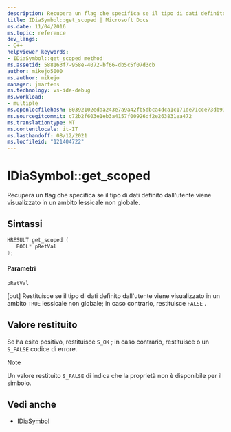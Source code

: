 ```yaml
---
description: Recupera un flag che specifica se il tipo di dati definito dall'utente viene visualizzato in un ambito lessicale non globale.
title: IDiaSymbol::get_scoped | Microsoft Docs
ms.date: 11/04/2016
ms.topic: reference
dev_langs:
- C++
helpviewer_keywords:
- IDiaSymbol::get_scoped method
ms.assetid: 588163f7-958e-4072-bf66-db5c5f07d3cb
author: mikejo5000
ms.author: mikejo
manager: jmartens
ms.technology: vs-ide-debug
ms.workload:
- multiple
ms.openlocfilehash: 80392102edaa243e7a9a42fb5dbca4dca1c171de71cce73db91dcf63e6ec4c0f
ms.sourcegitcommit: c72b2f603e1eb3a4157f00926df2e263831ea472
ms.translationtype: MT
ms.contentlocale: it-IT
ms.lasthandoff: 08/12/2021
ms.locfileid: "121404722"
---
```

# <a name="idiasymbolget_scoped"></a>IDiaSymbol::get_scoped
Recupera un flag che specifica se il tipo di dati definito dall'utente viene visualizzato in un ambito lessicale non globale.

## <a name="syntax"></a>Sintassi

```C++
HRESULT get_scoped ( 
   BOOL* pRetVal
);
```

#### <a name="parameters"></a>Parametri
 `pRetVal`

[out] Restituisce se il tipo di dati definito dall'utente viene visualizzato in un ambito `TRUE` lessicale non globale; in caso contrario, restituisce `FALSE` .

## <a name="return-value"></a>Valore restituito
 Se ha esito positivo, restituisce `S_OK` ; in caso contrario, restituisce o un `S_FALSE` codice di errore.

> [!NOTE]
> Un valore restituito `S_FALSE` di indica che la proprietà non è disponibile per il simbolo.

## <a name="see-also"></a>Vedi anche
- [IDiaSymbol](../../debugger/debug-interface-access/idiasymbol.md)
